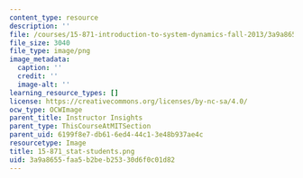 ```yaml
---
content_type: resource
description: ''
file: /courses/15-871-introduction-to-system-dynamics-fall-2013/3a9a8655faa5b2beb25330d6f0c01d82_15-871_stat-students.png
file_size: 3040
file_type: image/png
image_metadata:
  caption: ''
  credit: ''
  image-alt: ''
learning_resource_types: []
license: https://creativecommons.org/licenses/by-nc-sa/4.0/
ocw_type: OCWImage
parent_title: Instructor Insights
parent_type: ThisCourseAtMITSection
parent_uid: 6199f8e7-db61-6ed4-44c1-3e48b937ae4c
resourcetype: Image
title: 15-871_stat-students.png
uid: 3a9a8655-faa5-b2be-b253-30d6f0c01d82
---
```


